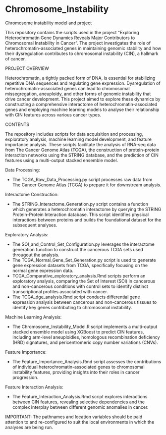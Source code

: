 # Chromosome_Instability
Chromosome instability model and project

This repository contains the scripts used in the project “Exploring Heterochromatin Gene Dynamics Reveals Major Contributors to Chromosomal Instability in Cancer”. The project investigates the role of heterochromatin-associated genes in maintaining genomic stability and how their dysregulation contributes to chromosomal instability (CIN), a hallmark of cancer. 


PROJECT OVERVIEW

Heterochromatin, a tightly packed form of DNA, is essential for stabilizing repetitive DNA sequences and regulating gene expression. Dysregulation of heterochromatin-associated genes can lead to chromosomal missegregation, aneuploidy, and other forms of genomic instability that drive cancer development. This project aimed to explore these dynamics by constructing a comprehensive interactome of heterochromatin-associated genes and employing machine learning models to analyse their relationship with CIN features across various cancer types.


CONTENTS

The repository includes scripts for data acquisition and processing, exploratory analysis, machine learning model development, and feature importance analysis. These scripts facilitate the analysis of RNA-seq data from The Cancer Genome Atlas (TCGA), the construction of protein-protein interaction networks using the STRING database, and the prediction of CIN features using a multi-output stacked ensemble model.

Data Processing: 
- The TCGA_Raw_Data_Processing.py script processes raw data from The Cancer Genome Atlas (TCGA) to prepare it for downstream analysis.

Interactome Construction: 
- The STRING_Interactome_Generation.py script contains a function which generates a heterochromatin interactome by querying the STRING Protein-Protein Interaction database. This script identifies physical interactions between proteins and builds the foundational dataset for the subsequent analyses.

Exploratory Analysis: 
- The SOI_and_Control_Set_Configuration.py leverages the interactome generation function to construct the cancerous TCGA sets used througout the analysis.
- The TCGA_Normal_Gene_Set_Generation.py script is used to generate gene expression datasets from TCGA, specifically focusing on the normal gene expression data.
- TCGA_Comparative_exploratory_analysis.Rmd scripts perform an exploratory analysis, comparing the Set of Interest (SOI) in cancerous and non-cancerous conditions with control sets to identify distinct transcriptional profiles associated with cancer.
- The TCGA_dge_analysis.Rmd script conducts differential gene expression analysis between cancerous and non-cancerous tissues to identify key genes contributing to chromosomal instability.

Machine Learning Analysis: 
- The Chromosome_Instability_Model.R script implements a multi-output stacked ensemble model using XGBoost to predict CIN features, including arm-level aneuploidies, homologous recombination deficiency (HRD) signatures, and pericentromeric copy number variations (CNVs).

Feature Importance: 
- The Feature_Importance_Analysis.Rmd script assesses the contributions of individual heterochromatin-associated genes to chromosomal instability features, providing insights into their roles in cancer progression.
	
Feature Interaction Analysis: 
- The Feature_Interaction_Analysis.Rmd script explores interactions between CIN features, revealing selective dependencies and the complex interplay between different genomic anomalies in cancer.


IMPORTANT:
The pathnames and location variables should be paid attention to and re-configured to suit the local environments in which the analyses are being run.

